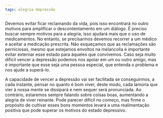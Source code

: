 ```yaml
---
tags: alegria depressão
---
```

Devemos evitar ficar reclamando da vida, pois isso encontrará no outro motivos para amplificar o descontentamento em um diálogo. É preciso buscar sempre motivos para a alegria, isso ajudará mais que o uso de medicamentos. No entanto, se precisarmos devemos recorrer a um médico e aceitar a medicação prescrita. Não esqueçamos que as reclamações são perniciosas, mesmo que estejamos envoltos na melancolia é importante evitar externar esse estado para àqueles que convivemos. Caso seja muito difícil vencer a depressão podemos nos apoiar em um ou outro amigo, mas é importante que esse seja uma pessoa especial, que entenda o problema e nos ajude a superá-lo. 

A capacidade de vencer a depressão vai ser facilitada se conseguirmos, a cada instante, pensar no quanto é bom viver, deste modo, cada lamúria que vier à nossa mente se dissipará e nem sequer será pronunciada. Ao contrário, estaremos sempre falando sobre coisas boas, aumentando a alegria de viver reinante. Pode parecer difícil no começo, mas firme o propósito de cultivar esses bons momentos levará a uma realimentação positiva que pode superar os motivos do estado depressivo. 